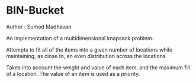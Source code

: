 BIN-Bucket
============

Author : Sumod Madhavan

An implementation of a multidimensional knapsack problem.

Attempts to fit all of the items into a given number of locations while
maintaining, as close to, an even distribution across the locations.

Takes into account the weight and value of each item, and the maximum fill
of a location. The value of an item is used as a priority.
